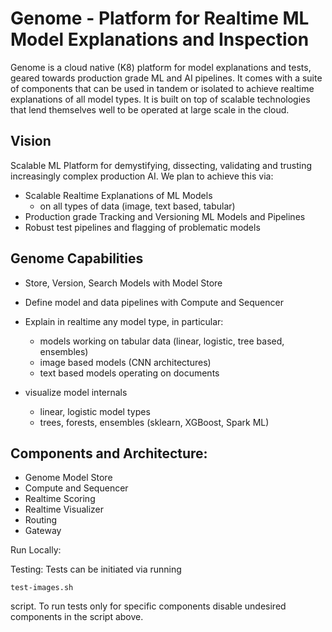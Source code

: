 # Genome - Platform for Realtime ML Model Explanations and Inspection
Genome is a cloud native (K8) platform for model explanations and tests, geared towards production grade ML and AI pipelines. It comes with a suite of components that can be used in tandem or isolated to achieve realtime explanations of all model types. It is built on top of scalable technologies that lend themselves well to be operated at large scale in the cloud.

## Vision
Scalable ML Platform for demystifying, dissecting, validating and trusting increasingly complex production AI. We plan to achieve this via:

- Scalable Realtime Explanations of ML Models
  - on all types of data (image, text based, tabular)
- Production grade Tracking and Versioning ML Models and Pipelines
- Robust test pipelines and flagging of problematic models

## Genome Capabilities
- Store, Version, Search Models with Model Store
- Define model and data pipelines with Compute and Sequencer
- Explain in realtime any model type, in particular:
  - models working on tabular data (linear, logistic, tree based, ensembles)
  - image based models (CNN architectures)
  - text based models operating on documents

- visualize model internals
  - linear, logistic model types
  - trees, forests, ensembles (sklearn, XGBoost, Spark ML)


## Components and Architecture:
- Genome Model Store
- Compute and Sequencer
- Realtime Scoring
- Realtime Visualizer
- Routing
- Gateway


Run Locally:

Testing:
Tests can be initiated via running
```
test-images.sh
```
script. To run tests only for specific components disable undesired components in the script above.
